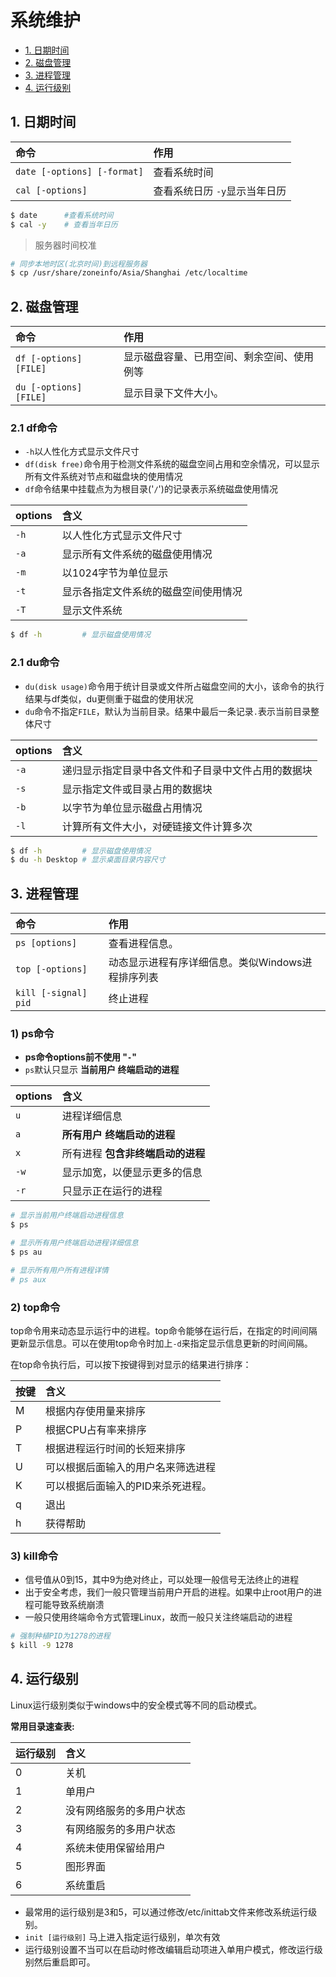 # 系统维护

* [1. 日期时间](#1-日期时间) 
* [2. 磁盘管理](#2-磁盘管理)
* [3. 进程管理](#3-进程管理)
* [4. 运行级别](#4-运行级别)

## 1. 日期时间

命令|作用
:-|:-
`date [-options] [-format]`|查看系统时间
`cal [-options]`| 查看系统日历 `-y`显示当年日历

```sh
$ date      #查看系统时间
$ cal -y    # 查看当年日历
```

> 服务器时间校准

```sh
# 同步本地时区(北京时间)到远程服务器
$ cp /usr/share/zoneinfo/Asia/Shanghai /etc/localtime
```

## 2. 磁盘管理

命令|作用
:-|:-
`df [-options] [FILE]`|显示磁盘容量、已用空间、剩余空间、使用例等
`du [-options] [FILE]`|显示目录下文件大小。

### 2.1 df命令

* `-h`以人性化方式显示文件尺寸
* `df(disk free)`命令用于检测文件系统的磁盘空间占用和空余情况，可以显示所有文件系统对节点和磁盘块的使用情况
* `df`命令结果中挂载点为为根目录('`/`')的记录表示系统磁盘使用情况

options|含义
:-|:-
`-h`|以人性化方式显示文件尺寸
`-a`|显示所有文件系统的磁盘使用情况
`-m`|以1024字节为单位显示
`-t`|显示各指定文件系统的磁盘空间使用情况
`-T`|显示文件系统

```sh
$ df -h         # 显示磁盘使用情况
```

### 2.1 du命令
* `du(disk usage)`命令用于统计目录或文件所占磁盘空间的大小，该命令的执行结果与df类似，du更侧重于磁盘的使用状况
* `du`命令不指定`FILE`，默认为当前目录。结果中最后一条记录`.`表示当前目录整体尺寸

options|含义
:-|:-
`-a`|递归显示指定目录中各文件和子目录中文件占用的数据块
`-s`|显示指定文件或目录占用的数据块
`-b`|以字节为单位显示磁盘占用情况
`-l`|计算所有文件大小，对硬链接文件计算多次


```sh
$ df -h         # 显示磁盘使用情况
$ du -h Desktop # 显示桌面目录内容尺寸
```

## 3. 进程管理

命令|作用
:-|:-
`ps [options]`|查看进程信息。
`top [-options]`|动态显示进程有序详细信息。类似Windows进程排序列表
`kill [-signal] pid`|终止进程

### 1) ps命令
* **ps命令options前不使用 "`-`"**
* `ps`默认只显示 **当前用户 终端启动的进程** 

options|含义
:-|:-
`u` | 进程详细信息
`a` | **所有用户 终端启动的进程**
`x` | 所有进程 **包含非终端启动的进程**
`-w`|显示加宽，以便显示更多的信息
`-r`|只显示正在运行的进程

```sh
# 显示当前用户终端启动进程信息
$ ps

# 显示所有用户终端启动进程详细信息
$ ps au

# 显示所有用户所有进程详情
# ps aux
```

### 2) top命令
top命令用来动态显示运行中的进程。top命令能够在运行后，在指定的时间间隔更新显示信息。可以在使用top命令时加上`-d`来指定显示信息更新的时间间隔。

在top命令执行后，可以按下按键得到对显示的结果进行排序：

按键|含义
:-|:-
M|根据内存使用量来排序
P|根据CPU占有率来排序
T|根据进程运行时间的长短来排序
U|可以根据后面输入的用户名来筛选进程
K|可以根据后面输入的PID来杀死进程。
q|退出
h|获得帮助

### 3) kill命令

* 信号值从0到15，其中9为绝对终止，可以处理一般信号无法终止的进程
* 出于安全考虑，我们一般只管理当前用户开启的进程。如果中止root用户的进程可能导致系统崩溃
* 一般只使用终端命令方式管理Linux，故而一般只关注终端启动的进程

```sh
# 强制种植PID为1278的进程
$ kill -9 1278
```

## 4. 运行级别
Linux运行级别类似于windows中的安全模式等不同的启动模式。

**常用目录速查表:**

| 运行级别 | 含义 |
|:-|:-|
|0|关机|
|1|单用户|
|2|没有网络服务的多用户状态|
|3|有网络服务的多用户状态|
|4|系统未使用保留给用户|
|5|图形界面|
|6|系统重启|

* 最常用的运行级别是3和5，可以通过修改/etc/inittab文件来修改系统运行级别。
* `init [运行级别]`	马上进入指定运行级别，单次有效
* 运行级别设置不当可以在启动时修改编辑启动项进入单用户模式，修改运行级别然后重启即可。